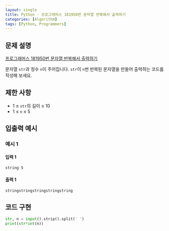 ```yaml
---
layout: single
title: Python - 프로그래머스 181950번 문자열 반복해서 출력하기
categories: [Algorithm]
tags: [Python, Programmers]
---
```


## 문제 설명
[프로그래머스 181950번 문자열 반복해서 출력하기](https://school.programmers.co.kr/learn/courses/30/lessons/181950?language=python3)

문자열 `str`과 정수 `n`이 주어집니다. `str`이 `n`번 반복된 문자열을 만들어 출력하는 코드를 작성해 보세요.

## 제한 사항
- 1 ≤ `str`의 길이 ≤ 10
- 1 ≤ `n` ≤ 5

## 입출력 예시

### 예시 1

#### 입력 1

```plaintext
string 5
```

#### 출력 1

```plaintext
stringstringstringstringstring
```

## 코드 구현

```python
str, n = input().strip().split(' ')
print(str*int(n))
```